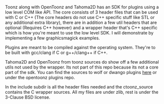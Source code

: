 Toonz along with OpenToonz and Tahoma2D has an SDK for plugins using a low level COM like API. The core consists of 3 header files that can be used with C or C++ (The core headers do not use C++ specific stuff like STL or any additional extra library), there are in addition a few util headers that are optional (Requires C++ however) and a wrapper header that's C++ specific which is how you're meant to use the low level SDK. I will demonstrate by implementing a few graphicsmagick examples.

Plugins are meant to be compiled against the operating system. They're to be built with gcc/clang if C or g++/clang++ if C++.

Tahoma2D and OpenToonz from toonz sources do show off a few additional utils not used by the wrapper. Its not part of this repo because its not a core part of the sdk. You can find the sources to wolf or dwango plugins [here](https://www.github.com/tahoma2d/tahoma2d_plugins) or under the opentoonz plugins repo.

In the include subdir is all the header files needed and the ctoonz_source contains the C wrapper sources. All my files are under zlib, rest is under the 3-Clause BSD license.
